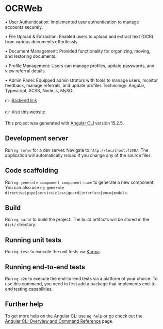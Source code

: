 # OCRWeb
•	User Authentication: Implemented user authentication to manage accounts securely.

•	File Upload & Extraction: Enabled users to upload and extract text (OCR) from various documents effortlessly.

•	Document Management: Provided functionality for organizing, moving, and restoring documents.

•	Profile Management: Users can manage profiles, update passwords, and view referral details.

•	Admin Panel: Equipped administrators with tools to manage users, monitor feedback, manage referrals, and update profiles
Technology: Angular, Typescript, SCSS, Node.js, MySQL				     

👉 [Backend link](https://github.com/harii-tilavat/ocr-web-api)

👉 [Visit this website](https://ocrweb-12bfa.web.app/)

This project was generated with [Angular CLI](https://github.com/angular/angular-cli) version 15.2.5.

## Development server

Run `ng serve` for a dev server. Navigate to `http://localhost:4200/`. The application will automatically reload if you change any of the source files.

## Code scaffolding

Run `ng generate component component-name` to generate a new component. You can also use `ng generate directive|pipe|service|class|guard|interface|enum|module`.

## Build

Run `ng build` to build the project. The build artifacts will be stored in the `dist/` directory.

## Running unit tests

Run `ng test` to execute the unit tests via [Karma](https://karma-runner.github.io).

## Running end-to-end tests

Run `ng e2e` to execute the end-to-end tests via a platform of your choice. To use this command, you need to first add a package that implements end-to-end testing capabilities.

## Further help

To get more help on the Angular CLI use `ng help` or go check out the [Angular CLI Overview and Command Reference](https://angular.io/cli) page.
